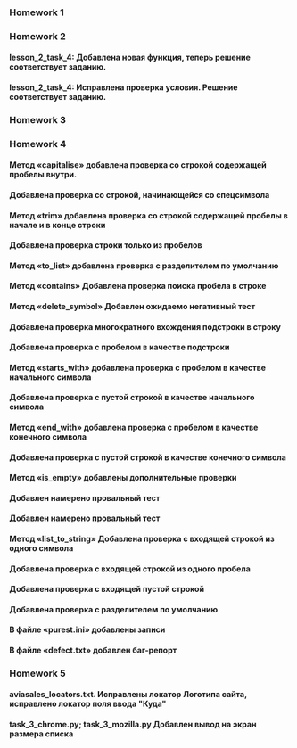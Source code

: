 ### Homework 1
### Homework 2
#### lesson_2_task_4: Добавлена новая функция, теперь решение соответствует заданию.
#### lesson_2_task_4: Исправлена проверка условия. Решение соответствует заданию.
### Homework 3
### Homework 4
#### Метод «capitalise» добавлена проверка со строкой содержащей пробелы внутри.
####    Добавлена проверка со строкой, начинающейся со спецсимвола
#### Метод «trim» добавлена проверка со строкой содержащей пробелы в начале и в конце строки
####    Добавлена проверка строки только из пробелов
#### Метод «to_list» добавлена проверка с разделителем по умолчанию
#### Метод «contains» Добавлена проверка поиска пробела в строке
#### Метод «delete_symbol» Добавлен ожидаемо негативный тест
####    Добавлена проверка многократного вхождения подстроки в строку 
####    Добавлена проверка с пробелом в качестве подстроки
#### Метод «starts_with»  добавлена проверка с пробелом в качестве начального символа
####    Добавлена проверка с пустой строкой в качестве начального символа
#### Метод «end_with» добавлена проверка с пробелом в качестве конечного символа
####    Добавлена проверка с пустой строкой в качестве конечного символа
#### Метод «is_empty» добавлены дополнительные проверки
####    Добавлен намерено провальный тест 
####    Добавлен намерено провальный тест
#### Метод «list_to_string» Добавлена проверка с входящей строкой из одного символа
####    Добавлена проверка с входящей строкой из одного пробела
####    Добавлена проверка с входящей пустой строкой
####    Добавлена проверка с разделителем по умолчанию
#### В файле «purest.ini» добавлены записи 
#### В файле «defect.txt» добавлен баг-репорт
### Homework 5
#### aviasales_locators.txt. Исправлены локатор Логотипа сайта, исправлено локатор поля ввода "Куда"
#### task_3_chrome.py; task_3_mozilla.py Добавлен вывод на экран размера списка



